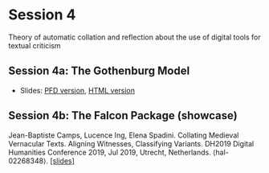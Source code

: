 # Session 4
Theory of automatic collation and reflection about the use of digital tools for textual criticism

## Session 4a: The Gothenburg Model
- Slides:  [PFD version](https://github.com/automaticCollationLausanne2020/Materials/blob/master/session4/slides_session4a.pdf), [HTML version](https://automaticcollationlausanne2020.github.io/session4a.html)

## Session 4b: The Falcon Package (showcase)
Jean-Baptiste Camps, Lucence Ing, Elena Spadini. Collating Medieval Vernacular Texts. Aligning Witnesses, Classifying Variants. DH2019 Digital Humanities Conference 2019, Jul 2019, Utrecht, Netherlands. ⟨hal-02268348⟩. [[slides]](https://hal.archives-ouvertes.fr/hal-02268348/file/DH_Collation_Slides_FALCON.pdf)

